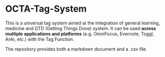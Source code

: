 # OCTA-Tag-System
This is a universal tag system aimed at the integration of general learning, medicine and GTD (Getting Things Done) system. It can be used **across multiple applications and platforms** (e.g. OmniFocus, Evernote, Toggl, Anki, etc.) with the Tag Function.

The repository provides both a markdown document and a .csv file.
